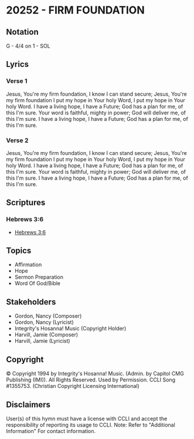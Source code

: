 # 20252 - FIRM FOUNDATION

## Notation

G - 4/4 on 1 - SOL

## Lyrics

### Verse 1

Jesus, You're my firm foundation, I know I can stand secure; Jesus, You're my firm foundation I put my hope in Your holy Word, I put my hope in Your holy Word. I have a living hope, I have a Future; God has a plan for me, of this I'm sure. Your word is faithful, mighty in power; God will deliver me, of this I'm sure. I have a living hope, I have a Future; God has a plan for me, of this I'm sure.

### Verse 2

Jesus, You're my firm foundation, I know I can stand secure; Jesus, You're my firm foundation I put my hope in Your holy Word, I put my hope in Your holy Word. I have a living hope, I have a Future; God has a plan for me, of this I'm sure. Your word is faithful, mighty in power; God will deliver me, of this I'm sure. I have a living hope, I have a Future; God has a plan for me, of this I'm sure.


## Scriptures

### Hebrews 3:6

- [Hebrews 3:6](https://www.biblegateway.com/passage/?search=Hebrews%203%3A6)


## Topics

- Affirmation
- Hope
- Sermon Preparation
- Word Of God/Bible

## Stakeholders

- Gordon, Nancy (Composer)
- Gordon, Nancy (Lyricist)
- Integrity's Hosanna! Music (Copyright Holder)
- Harvill, Jamie (Composer)
- Harvill, Jamie (Lyricist)

## Copyright

© Copyright 1994 by Integrity's Hosanna! Music. (Admin. by Capitol CMG Publishing (IMI)). All Rights Reserved. Used by Permission. CCLI Song #1355753.
(Christian Copyright Licensing International)

## Disclaimers

User(s) of this hymn must have a license with CCLI and accept the responsibility of reporting its usage to CCLI.
Note: Refer to "Additional Information" For contact information.

